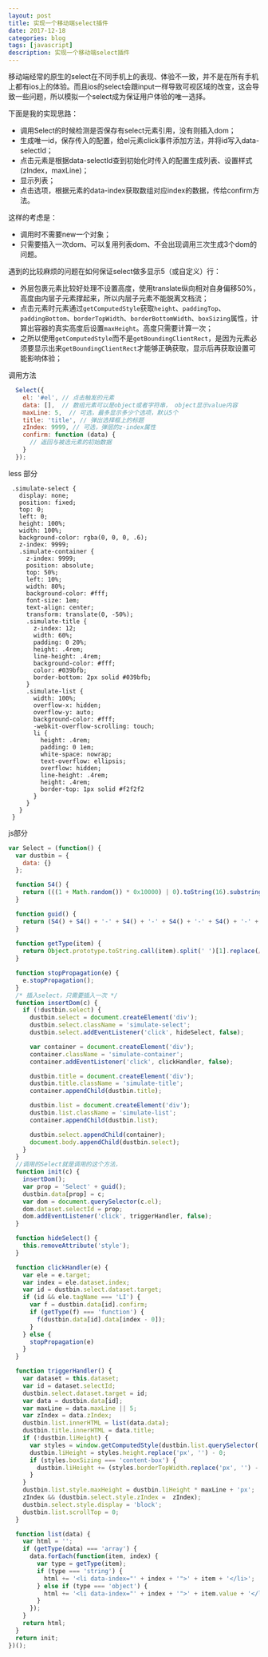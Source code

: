 ```yaml
---
layout: post
title: 实现一个移动端select插件
date: 2017-12-18
categories: blog
tags: [javascript]
description: 实现一个移动端select插件
---
```


移动端经常的原生的select在不同手机上的表现、体验不一致，并不是在所有手机上都有ios上的体验。而且ios的select会跟input一样导致可视区域的改变，这会导致一些问题，所以模拟一个select成为保证用户体验的唯一选择。

下面是我的实现思路：
- 调用Select的时候检测是否保存有select元素引用，没有则插入dom； 
- 生成唯一id，保存传入的配置，给el元素click事件添加方法，并将id写入data-selectId；
- 点击元素是根据data-selectId查到初始化时传入的配置生成列表、设置样式(zIndex，maxLine)；
- 显示列表；
- 点击选项，根据元素的data-index获取数组对应index的数据，传给confirm方法。

这样的考虑是：
- 调用时不需要new一个对象；
- 只需要插入一次dom、可以复用列表dom、不会出现调用三次生成3个dom的问题。

遇到的比较麻烦的问题在如何保证select做多显示5（或自定义）行：
- 外层包裹元素比较好处理不设置高度，使用translate纵向相对自身偏移50%，高度由内层子元素撑起来，所以内层子元素不能脱离文档流；
- 点击元素时元素通过`getComputedStyle`获取`height`、`paddingTop`、`paddingBottom`、`borderTopWidth`、`borderBottomWidth`、`boxSizing`属性，计算出容器的真实高度后设置`maxHeight`。高度只需要计算一次；
- 之所以使用`getComputedStyle`而不是`getBoundingClientRect`，是因为元素必须要显示出来`getBoundingClientRect`才能够正确获取，显示后再获取设置可能影响体验；


调用方法
```javascript
  Select({
    el: '#el', // 点击触发的元素
    data: [],  // 数组元素可以是object或者字符串， object显示value内容
    maxLine: 5,  // 可选，最多显示多少个选项，默认5个
    title: 'title', // 弹出选择框上的标题
    zIndex: 9999, // 可选，弹层的z-index属性
    confirm: function (data) {
      // 返回与被选元素的初始数据
    }
  });
```

less 部分
```less
 .simulate-select {
   display: none;
   position: fixed;
   top: 0;
   left: 0;
   height: 100%;
   width: 100%;
   background-color: rgba(0, 0, 0, .6);
   z-index: 9999;
   .simulate-container {
     z-index: 9999;
     position: absolute;
     top: 50%;
     left: 10%;
     width: 80%;
     background-color: #fff;
     font-size: 1em;
     text-align: center;
     transform: translate(0, -50%);
     .simulate-title {
       z-index: 12;
       width: 60%;
       padding: 0 20%;
       height: .4rem;
       line-height: .4rem;
       background-color: #fff;
       color: #039bfb;
       border-bottom: 2px solid #039bfb;
     }
     .simulate-list {
       width: 100%;
       overflow-x: hidden;
       overflow-y: auto;
       background-color: #fff;
       -webkit-overflow-scrolling: touch;
       li {
         height: .4rem;
         padding: 0 1em;
         white-space: nowrap;
         text-overflow: ellipsis;
         overflow: hidden;
         line-height: .4rem;
         height: .4rem;
         border-top: 1px solid #f2f2f2
       }
     }
   }
 }
```

js部分
```javascript
var Select = (function() {
  var dustbin = {
    data: {}
  };

  function S4() {
    return (((1 + Math.random()) * 0x10000) | 0).toString(16).substring(1);
  }

  function guid() {
    return (S4() + S4() + '-' + S4() + '-' + S4() + '-' + S4() + '-' + S4() + S4() + S4());
  }
  
  function getType(item) {
    return Object.prototype.toString.call(item).split(' ')[1].replace(/[^a-z]/ig, '').toLowerCase();
  }

  function stopPropagation(e) {
    e.stopPropagation();
  }
  /* 插入select，只需要插入一次 */
  function insertDom(c) {
    if (!dustbin.select) {
      dustbin.select = document.createElement('div');
      dustbin.select.className = 'simulate-select';
      dustbin.select.addEventListener('click', hideSelect, false);

      var container = document.createElement('div');
      container.className = 'simulate-container';
      container.addEventListener('click', clickHandler, false);

      dustbin.title = document.createElement('div');
      dustbin.title.className = 'simulate-title';
      container.appendChild(dustbin.title);

      dustbin.list = document.createElement('div');
      dustbin.list.className = 'simulate-list';
      container.appendChild(dustbin.list);

      dustbin.select.appendChild(container);
      document.body.appendChild(dustbin.select);
    }
  }
  //调用的Select就是调用的这个方法，
  function init(c) {
    insertDom();
    var prop = 'Select' + guid();
    dustbin.data[prop] = c;
    var dom = document.querySelector(c.el);
    dom.dataset.selectId = prop;
    dom.addEventListener('click', triggerHandler, false);
  }

  function hideSelect() {
    this.removeAttribute('style');
  }

  function clickHandler(e) {
    var ele = e.target;
    var index = ele.dataset.index;
    var id = dustbin.select.dataset.target;
    if (id && ele.tagName === 'LI') {
      var f = dustbin.data[id].confirm;
      if (getType(f) === 'function') {
        f(dustbin.data[id].data[index - 0]);
      }
    } else {
      stopPropagation(e)
    }
  }

  function triggerHandler() {
    var dataset = this.dataset;
    var id = dataset.selectId;
    dustbin.select.dataset.target = id;
    var data = dustbin.data[id];
    var maxLine = data.maxLine || 5;
    var zIndex = data.zIndex;
    dustbin.list.innerHTML = list(data.data);
    dustbin.title.innerHTML = data.title;
    if (!dustbin.liHeight) {
      var styles = window.getComputedStyle(dustbin.list.querySelector('li'), null);
      dustbin.liHeight = styles.height.replace('px', '') - 0;
      if (styles.boxSizing === 'content-box') {
        dustbin.liHeight += (styles.borderTopWidth.replace('px', '') - 0) + (styles.borderBottomWidth.replace('px', '') - 0) + (styles.paddingTop.replace('px', '') - 0) + (styles.paddingBottom.replace('px', '') - 0);
      }
    }
    dustbin.list.style.maxHeight = dustbin.liHeight * maxLine + 'px';
    zIndex && (dustbin.select.style.zIndex =  zIndex);
    dustbin.select.style.display = 'block';
    dustbin.list.scrollTop = 0;
  }

  function list(data) {
    var html = '';
    if (getType(data) === 'array') {
      data.forEach(function(item, index) {
        var type = getType(item);
        if (type === 'string') {
          html += '<li data-index="' + index + '">' + item + '</li>';
        } else if (type === 'object') {
          html += '<li data-index="' + index + '">' + item.value + '</li>';
        }
      });
    }
    return html;
  }
  return init;
})();

```